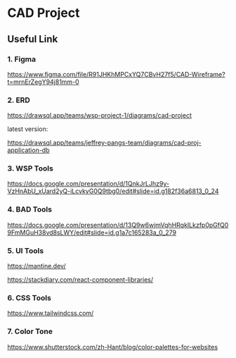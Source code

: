 ﻿# CAD Project

## Useful Link

### 1. Figma

https://www.figma.com/file/R91JHKhMPCxYQ7CBvH27f5/CAD-Wireframe?t=mrnErZegY94j81mm-0

### 2. ERD

https://drawsql.app/teams/wsp-project-1/diagrams/cad-project

latest version:

https://drawsql.app/teams/jeffrey-pangs-team/diagrams/cad-proj-application-db

### 3. WSP Tools

https://docs.google.com/presentation/d/1QnkJrLJhz9y-VzHnAbU_xUard2yQ-iLcvkyG0Q9tbg0/edit#slide=id.g182f36a6813_0_24

### 4. BAD Tools

https://docs.google.com/presentation/d/13Q9w6wjmVqhHRqkILkzfp0pGfQ09FmMGuH38vd8sLWY/edit#slide=id.g1a7c165283a_0_279

### 5. UI Tools

https://mantine.dev/

https://stackdiary.com/react-component-libraries/

### 6. CSS Tools

https://www.tailwindcss.com/

### 7. Color Tone

https://www.shutterstock.com/zh-Hant/blog/color-palettes-for-websites
